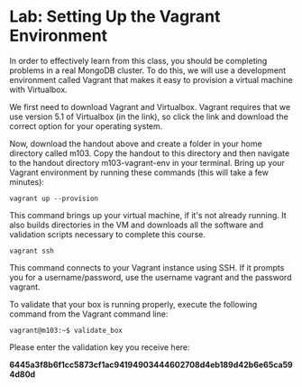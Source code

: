 # Lab: Setting Up the Vagrant Environment

In order to effectively learn from this class, you should be completing problems in a real MongoDB cluster. To do this, we will use a development environment called Vagrant that makes it easy to provision a virtual machine with Virtualbox.

We first need to download Vagrant and Virtualbox. Vagrant requires that we use version 5.1 of Virtualbox (in the link), so click the link and download the correct option for your operating system.

Now, download the handout above and create a folder in your home directory called m103. Copy the handout to this directory and then navigate to the handout directory m103-vagrant-env in your terminal. Bring up your Vagrant environment by running these commands (this will take a few minutes):

```
vagrant up --provision
```

This command brings up your virtual machine, if it's not already running. It also builds directories in the VM and downloads all the software and validation scripts necessary to complete this course.

```
vagrant ssh
```

This command connects to your Vagrant instance using SSH. If it prompts you for a username/password, use the username vagrant and the password vagrant.

To validate that your box is running properly, execute the following command from the Vagrant command line:

```
vagrant@m103:~$ validate_box
```

Please enter the validation key you receive here:

**6445a3f8b6f1cc5873cf1ac94194903444602708d4eb189d42b6e65ca594d80d**
